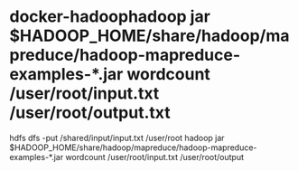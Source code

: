 # docker-hadoophadoop jar $HADOOP_HOME/share/hadoop/mapreduce/hadoop-mapreduce-examples-*.jar wordcount /user/root/input.txt /user/root/output.txt

hdfs dfs -put /shared/input/input.txt /user/root
hadoop jar $HADOOP_HOME/share/hadoop/mapreduce/hadoop-mapreduce-examples-*.jar wordcount /user/root/input.txt /user/root/output